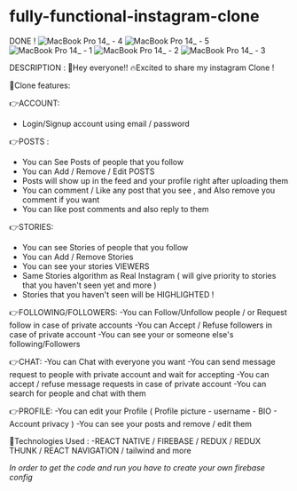 # fully-functional-instagram-clone
DONE !
![MacBook Pro 14_ - 4](https://user-images.githubusercontent.com/72894430/186920016-0838642d-cfbc-40c1-9fed-dd7236b8640c.png)
![MacBook Pro 14_ - 5](https://user-images.githubusercontent.com/72894430/186920118-9994235e-c134-4a0b-972c-ec1833ff461d.png)
![MacBook Pro 14_ - 1](https://user-images.githubusercontent.com/72894430/186920154-04d9e8f2-e8dd-4c2b-8730-78a14acc08de.png)
![MacBook Pro 14_ - 2](https://user-images.githubusercontent.com/72894430/186920316-8eb3b049-bca9-47ee-b5c3-6da4c7014477.png)
![MacBook Pro 14_ - 3](https://user-images.githubusercontent.com/72894430/186920394-2c6e1366-906c-4063-8641-ff3edf628759.png)

DESCRIPTION : 
🚀Hey everyone!!
🔥Excited to share my instagram Clone !

🚀Clone features:

👉ACCOUNT:
- Login/Signup account using email / password

👉POSTS :
- You can See Posts of people that you follow
- You can Add / Remove / Edit POSTS
- Posts will show up in the feed and your profile right after uploading them
- You can comment / Like any post that you see , and Also remove you comment if you want
- You can like post comments and also reply to them

👉STORIES:
- You can see Stories of people that you follow
- You can Add / Remove Stories
- You can see your stories VIEWERS
- Same Stories algorithm as Real Instagram ( will give priority to stories that you haven't seen yet and more )
- Stories that you haven't seen will be HIGHLIGHTED !

👉FOLLOWING/FOLLOWERS:
-You can Follow/Unfollow people / or Request follow in case of private accounts
-You can Accept / Refuse followers in case of private account
-You can see your or someone else's following/Followers

👉CHAT:
-You can Chat with everyone you want
-You can send message request to people with private account and wait for accepting
-You can accept / refuse message requests in case of private account
-You can search for people and chat with them

👉PROFILE:
-You can edit your Profile ( Profile picture - username - BIO - Account privacy )
-You can see your posts and remove / edit them


💯Technologies Used :
-REACT NATIVE / FIREBASE / REDUX / REDUX THUNK / REACT NAVIGATION / tailwind and more

*In order to get the code and run you have to create your own firebase config*
